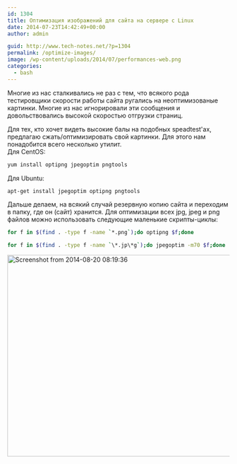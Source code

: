 ```yaml
---
id: 1304
title: Оптимизация изображений для сайта на сервере с Linux
date: 2014-07-23T14:42:49+00:00
author: admin

guid: http://www.tech-notes.net/?p=1304
permalink: /optimize-images/
image: /wp-content/uploads/2014/07/performances-web.png
categories:
  - bash
---
```

Многие из нас сталкивались не раз с тем, что всякого рода тестировщики скорости работы сайта ругались на неоптимизованые картинки. Многие из нас игнорировали эти сообщения и довольствовались высокой скоростью отгрузки страниц.

Для тех, кто хочет видеть высокие балы на подобных speadtest'ах, предлагаю сжать/оптимизировать свой картинки. Для этого нам понадобится всего несколько утилит.  
Для CentOS:

```bash
yum install optipng jpegoptim pngtools
```

Для Ubuntu:

```bash
apt-get install jpegoptim optipng pngtools
```

<center>
  <div id="gads">
  </div>
</center>

Дальше делаем, на всякий случай резервную копию сайта и переходим в папку, где он (сайт) хранится. Для оптимизации всeх jpg, jpeg и png файлов можно использовать следующие маленькие скрипты-циклы:

```bash
for f in $(find . -type f -name `*.png`);do optipng $f;done
```

```bash
for f in $(find . -type f -name `\*.jp\*g`);do jpegoptim -m70 $f;done
```

[<img src="/wp-content/uploads/2014/07/Screenshot-from-2014-08-20-081936.png" alt="Screenshot from 2014-08-20 08:19:36" width="1217" height="456" class="aligncenter size-full wp-image-1404" srcset="/wp-content/uploads/2014/07/Screenshot-from-2014-08-20-081936.png 1217w, /wp-content/uploads/2014/07/Screenshot-from-2014-08-20-081936-170x63.png 170w, /wp-content/uploads/2014/07/Screenshot-from-2014-08-20-081936-300x112.png 300w, /wp-content/uploads/2014/07/Screenshot-from-2014-08-20-081936-1024x383.png 1024w, /wp-content/uploads/2014/07/Screenshot-from-2014-08-20-081936-660x247.png 660w" sizes="(max-width: 1217px) 100vw, 1217px" />](/wp-content/uploads/2014/07/Screenshot-from-2014-08-20-081936.png)
